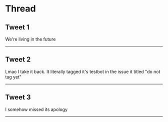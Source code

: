 # Thread

## Tweet 1

We're living in the future

---

## Tweet 2

Lmao I take it back. It literally tagged it's testbot in the issue it titled "do not tag yet"

---

## Tweet 3

I somehow missed its apology

---

